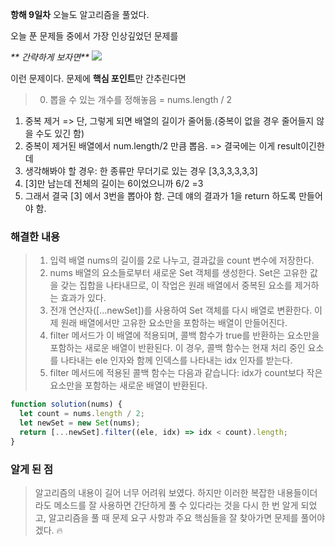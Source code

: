 **항해 9일차**
오늘도 알고리즘을 풀었다.

오늘 푼 문제들 중에서 가장 인상깊었던 문제를

_** 간략하게 보자면**_
![](https://velog.velcdn.com/images/ehddjs113/post/7d373a0f-ef75-458f-a7a9-c10c69cd7522/image.png)

이런 문제이다. 문제에 **핵심 포인트**만 간추린다면

> 0. 뽑을 수 있는 개수를 정해놓음 = nums.length / 2

1. 중복 제거 => 단, 그렇게 되면 배열의 길이가 줄어듦.(중복이 없을 경우 줄어들지 않을 수도 있긴 함)
2. 중복이 제거된 배열에서 num.length/2 만큼 뽑음. => 결국에는 이게 result이긴한데
3. 생각해봐야 할 경우: 한 종류만 무더기로 있는 경우 [3,3,3,3,3,3]
4. [3]만 남는데 전체의 길이는 6이었으니까 6/2 =3
5. 그래서 결국 [3] 에서 3번을 뽑아야 함. 근데 얘의 결과가 1을 return 하도록 만들어야 함.

### 해결한 내용

> 1. 입력 배열 nums의 길이를 2로 나누고, 결과값을 count 변수에 저장한다.
> 2. nums 배열의 요소들로부터 새로운 Set 객체를 생성한다. Set은 고유한 값을 갖는 집합을 나타내므로, 이 작업은 원래 배열에서 중복된 요소를 제거하는 효과가 있다.
> 3. 전개 연산자([...newSet])를 사용하여 Set 객체를 다시 배열로 변환한다. 이제 원래 배열에서만 고유한 요소만을 포함하는 배열이 만들어진다.
> 4. filter 메서드가 이 배열에 적용되며, 콜백 함수가 true를 반환하는 요소만을 포함하는 새로운 배열이 반환된다. 이 경우, 콜백 함수는 현재 처리 중인 요소를 나타내는 ele 인자와 함께 인덱스를 나타내는 idx 인자를 받는다.
> 5. filter 메서드에 적용된 콜백 함수는 다음과 같습니다: idx가 count보다 작은 요소만을 포함하는 새로운 배열이 반환된다.

```js
function solution(nums) {
  let count = nums.length / 2;
  let newSet = new Set(nums);
  return [...newSet].filter((ele, idx) => idx < count).length;
}
```

### 알게 된 점

> 알고리즘의 내용이 길어 너무 어려워 보였다. 하지만 이러한 복잡한 내용들이더라도 메소드를 잘 사용하면 간단하게 풀 수 있다라는 것을 다시 한 번 알게 되었고, 알고리즘을 풀 때 문제 요구 사항과 주요 핵심들을 잘 찾아가면 문제를 풀어야 겠다. 🔥
